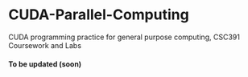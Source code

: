 # CUDA-Parallel-Computing
CUDA programming practice for general purpose computing, CSC391 Coursework and Labs

#### To be updated (soon)
